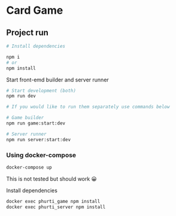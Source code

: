 # Card Game

## Project run

```bash
# Install dependencies

npm i
# or
npm install
```

Start front-emd builder and server runner

```bash
# Start development (both)
npm run dev

# If you would like to run them separately use commands below

# Game builder
npm run game:start:dev

# Server runner
npm run server:start:dev
```

### Using docker-compose

```bash
docker-compose up
```

This is not tested but should work 😀

Install dependencies

```bash
docker exec phurti_game npm install
docker exec phurti_server npm install
```
